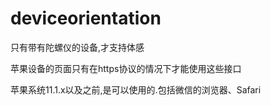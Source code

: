 # deviceorientation

只有带有陀螺仪的设备,才支持体感

苹果设备的页面只有在https协议的情况下才能使用这些接口

苹果系统11.1.x以及之前,是可以使用的.包括微信的浏览器、Safari


